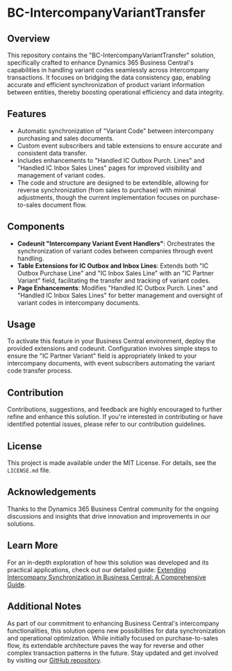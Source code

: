 # BC-IntercompanyVariantTransfer

## Overview
This repository contains the "BC-IntercompanyVariantTransfer" solution, specifically crafted to enhance Dynamics 365 Business Central's capabilities in handling variant codes seamlessly across intercompany transactions. It focuses on bridging the data consistency gap, enabling accurate and efficient synchronization of product variant information between entities, thereby boosting operational efficiency and data integrity.

## Features
- Automatic synchronization of "Variant Code" between intercompany purchasing and sales documents.
- Custom event subscribers and table extensions to ensure accurate and consistent data transfer.
- Includes enhancements to "Handled IC Outbox Purch. Lines" and "Handled IC Inbox Sales Lines" pages for improved visibility and management of variant codes.
- The code and structure are designed to be extendible, allowing for reverse synchronization (from sales to purchase) with minimal adjustments, though the current implementation focuses on purchase-to-sales document flow.

## Components
- **Codeunit "Intercompany Variant Event Handlers"**: Orchestrates the synchronization of variant codes between companies through event handling.
- **Table Extensions for IC Outbox and Inbox Lines**: Extends both "IC Outbox Purchase Line" and "IC Inbox Sales Line" with an "IC Partner Variant" field, facilitating the transfer and tracking of variant codes.
- **Page Enhancements**: Modifies "Handled IC Outbox Purch. Lines" and "Handled IC Inbox Sales Lines" for better management and oversight of variant codes in intercompany documents.

## Usage
To activate this feature in your Business Central environment, deploy the provided extensions and codeunit. Configuration involves simple steps to ensure the "IC Partner Variant" field is appropriately linked to your intercompany documents, with event subscribers automating the variant code transfer process.

## Contribution
Contributions, suggestions, and feedback are highly encouraged to further refine and enhance this solution. If you're interested in contributing or have identified potential issues, please refer to our contribution guidelines.

## License
This project is made available under the MIT License. For details, see the `LICENSE.md` file.

## Acknowledgements
Thanks to the Dynamics 365 Business Central community for the ongoing discussions and insights that drive innovation and improvements in our solutions.

## Learn More
For an in-depth exploration of how this solution was developed and its practical applications, check out our detailed guide: [Extending Intercompany Synchronization in Business Central: A Comprehensive Guide](#).

## Additional Notes
As part of our commitment to enhancing Business Central's intercompany functionalities, this solution opens new possibilities for data synchronization and operational optimization. While initially focused on purchase-to-sales flow, its extendable architecture paves the way for reverse and other complex transaction patterns in the future. Stay updated and get involved by visiting our [GitHub repository](#).
